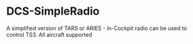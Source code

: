 # DCS-SimpleRadio
A simplified version of TARS or ARIES - In-Cockpit radio can be used to control TS3. All aircraft supported
